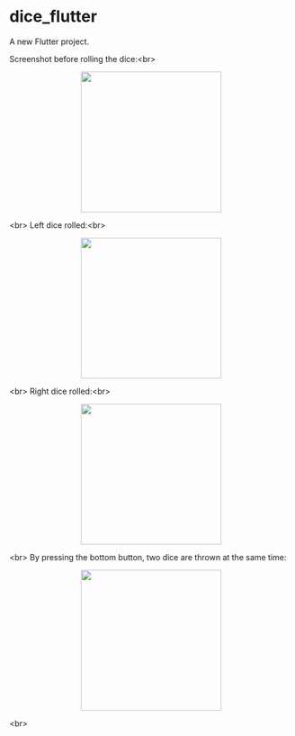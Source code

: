 # dice_flutter

A new Flutter project.

Screenshot before rolling the dice:<br\>
<p align="center">
  <img width="250" src="https://user-images.githubusercontent.com/71442681/182325337-a579d5c0-cb27-406d-8b1c-4ffc119ba542.jpg">
</p>

 <br\>
Left dice rolled:<br\>
<p align="center">
  <img width="250" src="https://user-images.githubusercontent.com/71442681/182325337-a579d5c0-cb27-406d-8b1c-4ffc119ba542.jpg">
</p>

<br\>
Right dice rolled:<br\>
<p align="center">
  <img width="250" src="https://user-images.githubusercontent.com/71442681/182325337-a579d5c0-cb27-406d-8b1c-4ffc119ba542.jpg">
</p>

<br\>
By pressing the bottom button, two dice are thrown at the same time:
<p align="center">
  <img width="250" src="https://user-images.githubusercontent.com/71442681/182325337-a579d5c0-cb27-406d-8b1c-4ffc119ba542.jpg">
</p>

<br\>
